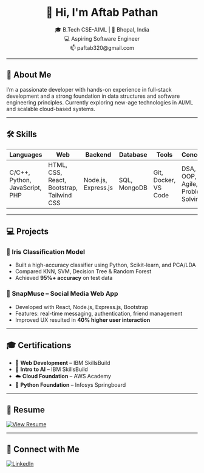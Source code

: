 <h1 align="center">👋 Hi, I'm Aftab Pathan</h1>
<p align="center">
  🎓 B.Tech CSE-AIML | 📍 Bhopal, India<br>
  💻 Aspiring Software Engineer <br>
  📫 paftab320@gmail.com 
</p>

---

## 🚀 About Me
I’m a passionate developer with hands-on experience in full-stack development and a strong foundation in data structures and software engineering principles. Currently exploring new-age technologies in AI/ML and scalable cloud-based systems.

---

## 🛠️ Skills

| Languages | Web | Backend | Database | Tools | Concepts |
|----------|------|---------|----------|-------|----------|
| C/C++, Python, JavaScript, PHP | HTML, CSS, React, Bootstrap, Tailwind CSS | Node.js, Express.js | SQL, MongoDB | Git, Docker, VS Code | DSA, OOP, Agile, Problem Solving |

---

## 💻 Projects

### 🌸 Iris Classification Model
- Built a high-accuracy classifier using Python, Scikit-learn, and PCA/LDA
- Compared KNN, SVM, Decision Tree & Random Forest
- Achieved **95%+ accuracy** on test data

### 💬 SnapMuse – Social Media Web App
- Developed with React, Node.js, Express.js, Bootstrap
- Features: real-time messaging, authentication, friend management
- Improved UX resulted in **40% higher user interaction**

---

## 🎓 Certifications

- 🧩 **Web Development** – IBM SkillsBuild  
- 🤖 **Intro to AI** – IBM SkillsBuild  
- ☁️ **Cloud Foundation** – AWS Academy  
- 🐍 **Python Foundation** – Infosys Springboard  

---
## 📄 Resume

[![View Resume](https://img.shields.io/badge/View-My_Resume-blue?style=for-the-badge&logo=readme)](https://github.com/Aftab0khan021/your-repo/blob/main/Aftab_Pathan.pdf)

---
## 🔗 Connect with Me

[![LinkedIn](https://img.shields.io/badge/LinkedIn-Connect-blue?style=for-the-badge&logo=linkedin)](https://www.linkedin.com/in/aftab-khan-389282285)

<!--
**Aftab0khan021/Aftab0khan021** is a ✨ _special_ ✨ repository because its `README.md` (this file) appears on your GitHub profile.

Here are some ideas to get you started:

- 🔭 I’m currently working on ...
- 🌱 I’m currently learning ...
- 👯 I’m looking to collaborate on ...
- 🤔 I’m looking for help with ...
- 💬 Ask me about ...
- 📫 How to reach me: ...
- 😄 Pronouns: ...
- ⚡ Fun fact: ...
-->
